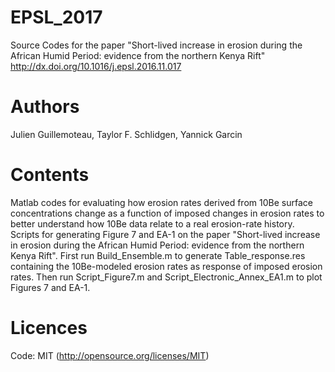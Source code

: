 # EPSL_2017
Source Codes for the paper "Short-lived increase in erosion during the African Humid Period: evidence from the northern Kenya Rift"
http://dx.doi.org/10.1016/j.epsl.2016.11.017

# Authors
Julien Guillemoteau,
Taylor F. Schlidgen,
Yannick Garcin

# Contents
Matlab codes for evaluating how erosion rates derived from 10Be surface concentrations change as a function of imposed changes in erosion rates to better understand how 10Be data relate to a real erosion-rate history. Scripts for generating Figure 7 and EA-1 on the paper "Short-lived increase in erosion during the African Humid Period: evidence from the northern Kenya Rift". First run Build_Ensemble.m to generate Table_response.res containing the 10Be-modeled erosion rates as response of imposed erosion rates. Then run Script_Figure7.m and Script_Electronic_Annex_EA1.m to plot Figures 7 and EA-1.

# Licences
Code: MIT (http://opensource.org/licenses/MIT)
